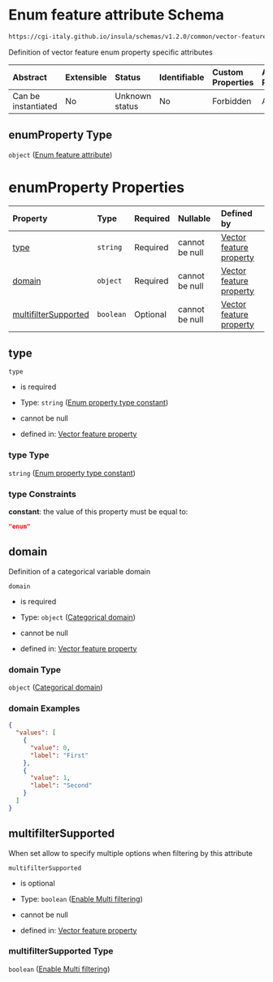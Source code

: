 # Enum feature attribute Schema

```txt
https://cgi-italy.github.io/insula/schemas/v1.2.0/common/vector-feature-property.schema.json#/$defs/enumProperty
```

Definition of vector feature enum property specific attributes

| Abstract            | Extensible | Status         | Identifiable | Custom Properties | Additional Properties | Access Restrictions | Defined In                                                                                                         |
| :------------------ | :--------- | :------------- | :----------- | :---------------- | :-------------------- | :------------------ | :----------------------------------------------------------------------------------------------------------------- |
| Can be instantiated | No         | Unknown status | No           | Forbidden         | Allowed               | none                | [vector-feature-property.schema.json\*](schemas/common/vector-feature-property.schema.json) |

## enumProperty Type

`object` ([Enum feature attribute](vector-feature-property-defs-enum-feature-attribute.md))

# enumProperty Properties

| Property                                      | Type      | Required | Nullable       | Defined by                                                                                                                                                                                                                                                             |
| :-------------------------------------------- | :-------- | :------- | :------------- | :--------------------------------------------------------------------------------------------------------------------------------------------------------------------------------------------------------------------------------------------------------------------- |
| [type](#type)                                 | `string`  | Required | cannot be null | [Vector feature property](vector-feature-property-defs-enum-feature-attribute-properties-enum-property-type-constant.md)            |
| [domain](#domain)                             | `object`  | Required | cannot be null | [Vector feature property](dataset-variable-domain-defs-categorical-domain.md)                                                     |
| [multifilterSupported](#multifiltersupported) | `boolean` | Optional | cannot be null | [Vector feature property](vector-feature-property-defs-enum-feature-attribute-properties-enable-multi-filtering.md) |

## type



`type`

* is required

* Type: `string` ([Enum property type constant](vector-feature-property-defs-enum-feature-attribute-properties-enum-property-type-constant.md))

* cannot be null

* defined in: [Vector feature property](vector-feature-property-defs-enum-feature-attribute-properties-enum-property-type-constant.md)

### type Type

`string` ([Enum property type constant](vector-feature-property-defs-enum-feature-attribute-properties-enum-property-type-constant.md))

### type Constraints

**constant**: the value of this property must be equal to:

```json
"enum"
```

## domain

Definition of a categorical variable domain

`domain`

* is required

* Type: `object` ([Categorical domain](dataset-variable-domain-defs-categorical-domain.md))

* cannot be null

* defined in: [Vector feature property](dataset-variable-domain-defs-categorical-domain.md)

### domain Type

`object` ([Categorical domain](dataset-variable-domain-defs-categorical-domain.md))

### domain Examples

```json
{
  "values": [
    {
      "value": 0,
      "label": "First"
    },
    {
      "value": 1,
      "label": "Second"
    }
  ]
}
```

## multifilterSupported

When set allow to specify multiple options when filtering by this attribute

`multifilterSupported`

* is optional

* Type: `boolean` ([Enable Multi filtering](vector-feature-property-defs-enum-feature-attribute-properties-enable-multi-filtering.md))

* cannot be null

* defined in: [Vector feature property](vector-feature-property-defs-enum-feature-attribute-properties-enable-multi-filtering.md)

### multifilterSupported Type

`boolean` ([Enable Multi filtering](vector-feature-property-defs-enum-feature-attribute-properties-enable-multi-filtering.md))
